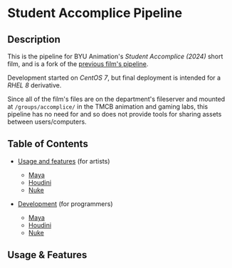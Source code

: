 # Student Accomplice Pipeline

## Description
This is the pipeline for BYU Animation's *Student Accomplice (2024)* short film, and is a fork of the [previous film's pipeline](https://github.com/gabrieljreed/unfamiliar_pipe).

Development started on *CentOS 7*, but final deployment is intended for a *RHEL 8* derivative.

Since all of the film's files are on the department's fileserver and mounted at `/groups/accomplice/` in the TMCB animation and gaming labs, this pipeline has no need for and so does not provide tools for sharing assets between users/computers.

## Table of Contents
- [Usage and features](#usage--features) (for artists)
  - [Maya](#maya)
  - [Houdini](#houdini)
  - [Nuke](#nuke)

- [Development](#development) (for programmers)
  - [Maya](#autodesk-maya-2023)
  - [Houdini](#sidefx-houdini-195)
  - [Nuke](#nuke-1)

## Usage & Features
<!-- TODO: Update for Student Accomplice -->
<!--
### Maya
Unmaya can be started by clicking the unmaya icon in the `icons` folder or running the `maya.sh` script directly, (e.g. `/groups/unfamiliar/anim_pipeline/launch/maya.sh`).
#### Shelves
UnMaya provides several custom shelves with functionality specifically for Unfamiliar and other silly things.
- UnAnim
  - **Kelleth:** References the Kelleth rig into the current scene
  - **Maggie:** References the Maggie rig into the current scene
  - **Singe:** References the Singe rig into the current scene
  - **Dolls:** References the dolls rigs into the current scene
  - **Frog:** References the frog rig into the current scene
  - **Amogus:** References the Amogus rig into the current scene
  - **Previous Rig:** Launches a dialog to reference a previous version of a rig into current scene
  - **Layout:** Imports the USD layout into the current scene
  - **Cam:** References the exported production camera
  - **Prod Ref:** Converts a selected prop in the USD layout into an FBX reference that can be animated on
  - **Ref:** Refreshes all prop references to their most recent USD version
  - **Export Alembic:** Launches a dialog to export the current shot as an alembic and publish it into the pipe
  - **StudioLibrary:** Loads the StudioLibrary plugin for animators
  - **Discord:** Launches the Maya to Discord tool
  - **AnimBot:** Loads the AnimBot plugin for animators
- UnPipe
  - **Get Asset List:**  
  - **Get Shot List:**
- UnRig
  - **Publish:** Publishes a rig and versions it in its correct location within the `production` folder
- UnFiles
  - **Checkout:** Launches a dialog to check out a shot
  - **Publish:** Publishes a shot
- UnDev
  - **Debug:** Launches a debug session using `debugpy` that can be attached to with VS Code. 
  - **Unload:** Unloads all python packages allowing for code refreshes without having to reopen Maya.
  - **Report:** Launches a dialog allowing the user to report an issue on the Github page. 
- UnPrevis
  - **Import DAG:** brings model in as a Maya shape
  - **Export DAG:** bakes animation back into USD (very buggy!)
  - **Cam FBX:** exports camera for both Unreal and production
  - **Unreal Export:** Maya to Unreal export tool dialog


### Houdini
Undini can be started by clicking the undini icon in the `icons` folder or running the `houdini.sh` script directly, (e.g. `/groups/unfamiliar/anim_pipeline/launch/houdini.sh`).

#### File menu
Undini provides a custom file menu, UnPipe, that provides shot functionality. 
 - **Shot>Checkout:** checks out a shot 
 - **Shot>Return:** returns a shot

#### Shelves
Undini provides several custom shelves with functionality specifically for Unfamiliar. 
 - UnAnim
   - **Layout:** brings in an `unlayout` node that imports the USD layout
   - **Singe:** brings in an `unanim` node that imports the Singe model. Also warns the user if they have not checked out a shot.
   - **Maggie:** brings in an `unanim` node that imports the Maggie model. Also warns the user if they have not checked out a shot.
   - **Kelleth:** brings in an `unanim` node that imports the Kelleth model. Also warns the user if they have not checked out a shot.
 - UnShading
   - Edit Model
   - Edit Shader
   - Build Shader
   - Txmake Repath
   - Tex Delete


#### Nodes
UnDini defines many custom nodes with functionality specifically for Unfamiliar.
 - **unlayout:** imports the USD layout with the correct scale.
 - **uncamera:** brings the camera in to an OBJ context and allows for exporting into the pipeline.
 - **unanim:** imports a specified character for animation.
 - **untpose:** imports a character in t-pose at the correct scale.
 - **unfx:** ask Brendan
 - **uncloth:** used by the `unfx` node
 - **unhair:** used by the `unfx` node


### Nuke



## Development
This pipeline consists of toolsets for several DCC packages. 

### Autodesk Maya 2023
The `maya.sh` file found in the `launch/` folder is a bash script that sets many environment variables and settings for Maya before launching it. 
The `userSetup.py` file located in the `pipe` folder sets up the custom shelves and keyboard shortcuts that turn Maya into the unmaya we all know and love.

It can be started by running the script directly, (e.g. `/groups/unfamiliar/anim_pipeline/launch/maya.sh`) or clicking the unmaya icon in the `icons` folder.

To edit Maya environment variables, make changes within the `maya.sh` file.

To add a new shelf, create a json file within `/pipe/tools/maya/custom`. It will be automatically detected when unmaya launches. 

To add a button to the shelf, add a new JSON entry (see other buttons for examples). It will be automatically detected when unmaya launches. Button icons are located in the `icons` folder and should be pathed relative to that folder (e.g. an icon located at `/icons/discordIcons/desktop.png` should have its path provided as `"discordIcons/desktop.png"`)

To create a new keyboard shortcut, add a new entry to `/pipe/tools/maya/UnDev/setupHotkeys.py` at the bottom of the file such that it is added to the unfamiliarHotkeySet. Make sure to not overwrite any existing keyboard shortcuts, since this change will propogate to everybody and could destroy expected functionality.

### SideFX Houdini 19.5

### Nuke
-->

